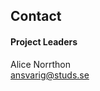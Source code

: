 ## Contact

#### Project Leaders

Alice Norrthon</br>
[ansvarig@studs.se](mailto:ansvarig@studs.se)
